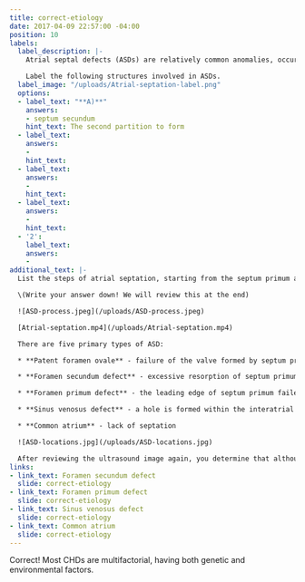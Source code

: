 ```yaml
---
title: correct-etiology
date: 2017-04-09 22:57:00 -04:00
position: 10
labels:
  label_description: |-
    Atrial septal defects (ASDs) are relatively common anomalies, occurring in approximately 10% of cardiac defects.

    Label the following structures involved in ASDs.
  label_image: "/uploads/Atrial-septation-label.png"
  options:
  - label_text: "**A)**"
    answers:
    - septum secundum
    hint_text: The second partition to form
  - label_text: 
    answers:
    - 
    hint_text: 
  - label_text: 
    answers:
    - 
    hint_text: 
  - label_text: 
    answers:
    - 
    hint_text: 
  - '2': 
    label_text: 
    answers:
    - 
additional_text: |-
  List the steps of atrial septation, starting from the septum primum and ending with foramen ovale.

  \(Write your answer down! We will review this at the end)

  ![ASD-process.jpeg](/uploads/ASD-process.jpeg)

  [Atrial-septation.mp4](/uploads/Atrial-septation.mp4)

  There are five primary types of ASD:

  * **Patent foramen ovale** - failure of the valve formed by septum primum to completely fuse with the septum secundum after birth (or hypoplastic growth of the septum secundum leaves a foramen ovale too large to be covered by the normal-sized valve)

  * **Foramen secundum defect** - excessive resorption of septum primum when forming the foramen secundum may leave an inadequate valve to cover foramen ovale; defect is centrally-located within the interatrial septum

  * **Foramen primum defect** - the leading edge of septum primum failed to fuse with the endocardial cushions; defect is located low in the interatrial septum

  * **Sinus venosus defect** - a hole is formed within the interatrial septum cranial to foramen ovale caused by abnormal incorporation of the right horn of sinus venosus; defect is located cranial to foramen ovale

  * **Common atrium** - lack of septation

  ![ASD-locations.jpg](/uploads/ASD-locations.jpg)

  After reviewing the ultrasound image again, you determine that although a septum has formed, a  defect has developed in the middle of the interatrial septum. Which type of ASD do you suspect?
links:
- link_text: Foramen secundum defect
  slide: correct-etiology
- link_text: Foramen primum defect
  slide: correct-etiology
- link_text: Sinus venosus defect
  slide: correct-etiology
- link_text: Common atrium
  slide: correct-etiology
---
```


Correct! Most CHDs are multifactorial, having both genetic and environmental factors.